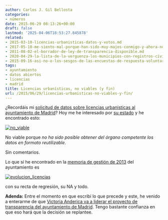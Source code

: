 ```yaml
---
author: Carlos J. Gil Bellosta
categories:
- números
date: 2015-06-29 08:13:26+00:00
draft: false
lastmod: '2025-04-06T18:53:27.845878'
related:
- 2015-03-10-licencias-urbanisticas-datos-y-votos.md
- 2017-05-18-me-siento-mal-porque-han-sido-muy-majos-conmigo-y-ahora-no-se-que-hacer-con-lo-que-me-han-mandado.md
- 2011-08-02-el-borrador-de-ley-de-transparencia-disponible.md
- 2020-04-29-la-lista-de-la-verguenza-los-municipios-con-registros-civiles-no-informatizados.md
- 2015-09-16-asi-no-o-los-sesgos-de-las-encuestas-de-respuesta-voluntaria.md
tags:
- ayuntamiento
- datos abiertos
- licencias
- madrid
title: Licencias urbanísticas, no viables (y fin)
url: /2015/06/29/licencias-urbanisticas-no-viables-y-fin/
---
```


¿Recordáis mi [solicitud de datos sobre licencias urbanísticas al ayuntamiento de Madrid](http://www.datanalytics.com/2015/03/10/licencias-urbanisticas-datos-y-votos/)? Hoy me he interesado por [su estado](http://datos.madrid.es/portal/site/egob/menuitem.d3089948cb18b1bb68d8a521ecd08a0c/?vgnextoid=e06faba3ecdfb410VgnVCM2000000c205a0aRCRD&vgnextchannel=102612b9ace9f310VgnVCM100000171f5a0aRCRD) y he encontrado esto:

[![no_viable](/wp-uploads/2015/06/no_viable.png#center)
](/wp-uploads/2015/06/no_viable.png#center)

No viable porque _no ha sido posible obtener del órgano competente los datos en formato reutilizable_.

Sin comentarios.

Lo que sí he encontrado en la [memoria de gestión de 2013](http://www.madrid.es/UnidadesDescentralizadas/Calidad/Observatorio_Ciudad/08_Memorias/MEMORIA2013.pdf) del ayuntamiento es

[![evolucion_licencias](/wp-uploads/2015/06/evolucion_licencias.png#center)
](/wp-uploads/2015/06/evolucion_licencias.png#center)

con su recta de regresión, su NA y todo.

**Adenda:** Entre el momento en que escribí lo que precede y este, he venido a enterarme de que [Victoria Anderica va a liderar el proyecto de transparencia del ayuntamiento de Madrid](http://www.eldiario.es/politica/Victoria_Anderica-transparencia-Pablo_Soto-Ayuntamiento_de_Madrid_0_402810234.html). Tengo bastante confianza en que eso hará que la decisión se replantee.